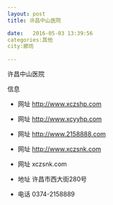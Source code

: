```yaml
--- 
layout: post 
title: 许昌中山医院

date:   2016-05-03 13:39:56 
categories:其他  
city:廊坊
  
--- 
```

   
许昌中山医院

信息
 - 网址 http://www.xczshp.com

 - 网址 http://www.xcyyhp.com

 - 网址 http://www.2158888.com

 - 网址 http://www.xczsnk.com

 - 网址 xczsnk.com

 - 地址 许昌市西大街280号

 - 电话 0374-2158889


